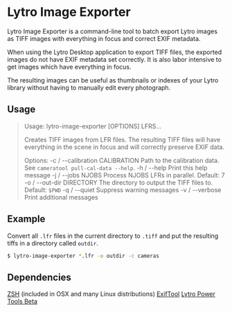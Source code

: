 # Lytro Image Exporter
Lytro Image Exporter is a command-line tool to batch export Lytro images as
TIFF images with everything in focus and correct EXIF metadata.

When using the Lytro Desktop application to export TIFF files, the exported
images do not have EXIF metadata set correctly. It is also labor intensive to
get images which have everything in focus.

The resulting images can be useful as thumbnails or indexes of your Lytro
library without having to manually edit every photograph.

## Usage
> Usage: lytro-image-exporter [OPTIONS] LFRS...
>
> Creates TIFF images from LFR files. The resulting TIFF files will have everything in the scene in focus and will
> correctly preserve EXIF data.
>
> Options:
> -c / --calibration CALIBRATION Path to the calibration data. See `cameratool pull-cal-data --help`.
> -h / --help                    Print this help message
> -j / --jobs NJOBS              Process NJOBS LFRs in parallel. Default: 7
> -o / --out-dir DIRECTORY       The directory to output the TIFF files to. Default: `$PWD`
> -q / --quiet                   Suppress warning messages
> -v / --verbose                 Print additional messages

## Example
Convert all `.lfr` files in the current directory to `.tiff` and put the
resulting tiffs in a directory called `outdir`.
```sh
$ lytro-image-exporter *.lfr -o outdir -c cameras
```

## Dependencies
[ZSH](http://www.zsh.org/) (included in OSX and many Linux distributions)
[ExifTool](http://www.sno.phy.queensu.ca/~phil/exiftool/)
[Lytro Power Tools Beta](https://www.lytro.com/imaging/power-tools)
